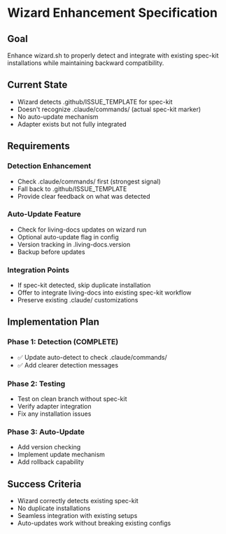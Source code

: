 # Wizard Enhancement Specification

## Goal
Enhance wizard.sh to properly detect and integrate with existing spec-kit installations while maintaining backward compatibility.

## Current State
- Wizard detects .github/ISSUE_TEMPLATE for spec-kit
- Doesn't recognize .claude/commands/ (actual spec-kit marker)
- No auto-update mechanism
- Adapter exists but not fully integrated

## Requirements

### Detection Enhancement
- Check .claude/commands/ first (strongest signal)
- Fall back to .github/ISSUE_TEMPLATE
- Provide clear feedback on what was detected

### Auto-Update Feature
- Check for living-docs updates on wizard run
- Optional auto-update flag in config
- Version tracking in .living-docs.version
- Backup before updates

### Integration Points
- If spec-kit detected, skip duplicate installation
- Offer to integrate living-docs into existing spec-kit workflow
- Preserve existing .claude/ customizations

## Implementation Plan

### Phase 1: Detection (COMPLETE)
- ✅ Update auto-detect to check .claude/commands/
- ✅ Add clearer detection messages

### Phase 2: Testing
- Test on clean branch without spec-kit
- Verify adapter integration
- Fix any installation issues

### Phase 3: Auto-Update
- Add version checking
- Implement update mechanism
- Add rollback capability

## Success Criteria
- Wizard correctly detects existing spec-kit
- No duplicate installations
- Seamless integration with existing setups
- Auto-updates work without breaking existing configs